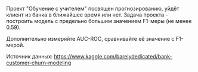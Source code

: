 Проект "Обучение с учителем" посвящен прогнозированию, уйдёт клиент из банка в ближайшее время или нет. 
Задача проекта - построить модель с предельно большим значением F1-меры (не менее 0.59).

Дополнительно измеряйте AUC-ROC, сравнивайте её значение с F1-мерой.

Источник данных: https://www.kaggle.com/barelydedicated/bank-customer-churn-modeling